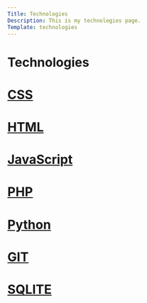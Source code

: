 ```yaml
---
Title: Technologies
Description: This is my technologies page.
Template: technologies
---
```


Technologies
==========================

<div class="box span-1">
<h1><a href="%base_url%?technology/css">CSS</a></h1>
</div>
<div class="box span-2">
<h1><a href="%base_url%?technology/html">HTML</a></h1>
</div>

<div class="box span-2">
<h1><a href="%base_url%?technology/javascript">JavaScript</a></h1>
</div>
<div class="box span-1">
<h1><a href="%base_url%?technology/php">PHP</a></h1>
</div>

<div class="box span-3">
<h1><a href="%base_url%?technology/python">Python</a></h1>
</div>

<div class="box span-1">
<h1><a href="%base_url%?technology/git">GIT</a></h1>
</div>
<div class="box span-2">
<h1><a href="%base_url%?technology/sqlite">SQLITE</a></h1>
</div>
